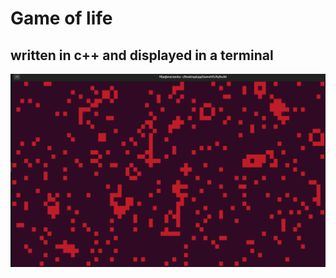 # Game of life
## written in c++ and displayed in a terminal

![project image](https://github.com/filipjarzyna/GameOfLife/blob/main/image.png?raw=true)

